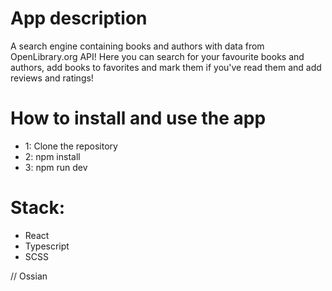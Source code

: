 
# App description
A search engine containing books and authors with data from OpenLibrary.org API!
Here you can search for your favourite books and authors, add books to favorites and mark them if you've read them and add reviews and ratings!

# How to install and use the app
- 1: Clone the repository
- 2: npm install
- 3: npm run dev

# Stack: 
- React
- Typescript
- SCSS

// Ossian
